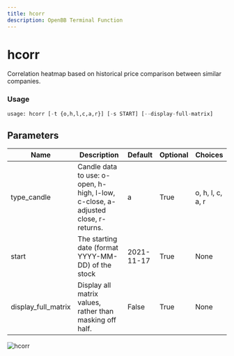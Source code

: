 ```yaml
---
title: hcorr
description: OpenBB Terminal Function
---
```


# hcorr

Correlation heatmap based on historical price comparison between similar companies.

### Usage 
```python
usage: hcorr [-t {o,h,l,c,a,r}] [-s START] [--display-full-matrix]
```

## Parameters

| Name | Description | Default | Optional | Choices |
| ---- | ----------- | ------- | -------- | ------- |
| type_candle | Candle data to use: o-open, h-high, l-low, c-close, a-adjusted close, r-returns. | a | True | o, h, l, c, a, r |
| start | The starting date (format YYYY-MM-DD) of the stock | 2021-11-17 | True | None |
| display_full_matrix | Display all matrix values, rather than masking off half. | False | True | None |


![hcorr](https://user-images.githubusercontent.com/46355364/154073186-45336f5f-85e1-4cb9-9307-9694295b1f80.png)

